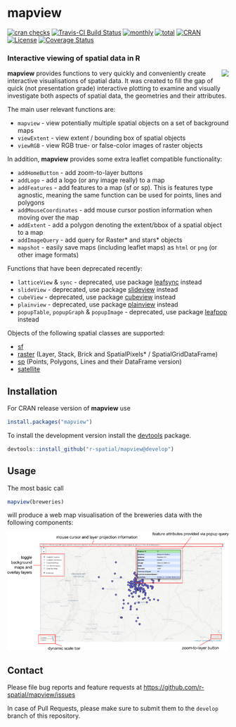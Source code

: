 
# mapview

[![cran
checks](https://cranchecks.info/badges/worst/mapview)](https://cran.r-project.org/web/checks/check_results_mapview.html)
[![Travis-CI Build
Status](https://travis-ci.org/r-spatial/mapview.svg?branch=develop)](https://travis-ci.org/r-spatial/mapview)
[![monthly](http://cranlogs.r-pkg.org/badges/mapview)](https://www.rpackages.io/package/mapview)
[![total](http://cranlogs.r-pkg.org/badges/grand-total/mapview)](https://www.rpackages.io/package/mapview)
[![CRAN](http://www.r-pkg.org/badges/version/mapview?color=009999)](https://cran.r-project.org/package=mapview)
[![License](https://img.shields.io/badge/license-GPL%20%28%3E=%203%29-lightgrey.svg?style=flat)](http://www.gnu.org/licenses/gpl-3.0.html)
[![Coverage
Status](https://img.shields.io/codecov/c/github/r-spatial/mapview/develop.svg)](https://codecov.io/github/r-spatial/mapview?branch=develop)

### Interactive viewing of spatial data in R

<a href="https://github.com/tim-salabim/mvl"><img align="right" src="https://github.com/tim-salabim/mvl/blob/cstriestohelp/imagery/animated/box_anim.gif?raw=true" /></a>

**mapview** provides functions to very quickly and conveniently create
interactive visualisations of spatial data. It was created to fill the
gap of quick (not presentation grade) interactive plotting to examine
and visually investigate both aspects of spatial data, the geometries
and their attributes.

The main user relevant functions are:

  - `mapview` - view potentially multiple spatial objects on a set of
    background maps
  - `viewExtent` - view extent / bounding box of spatial objects
  - `viewRGB` - view RGB true- or false-color images of raster objects

In addition, **mapview** provides some extra leaflet compatible
functionality:

  - `addHomeButton` - add zoom-to-layer buttons
  - `addLogo` - add a logo (or any image really) to a map
  - `addFeatures` - add features to a map (sf or sp). This is features
    type agnostic, meaning the same function can be used for points,
    lines and polygons
  - `addMouseCoordinates` - add mouse cursor postion information when
    moving over the map
  - `addExtent` - add a polygon denoting the extent/bbox of a spatial
    object to a map
  - `addImageQuery` - add query for Raster\* and stars\* objects
  - `mapshot` - easily save maps (including leaflet maps) as `html` or
    `png` (or other image formats)

Functions that have been deprecated recently:

  - `latticeView` & `sync` - deprecated, use package
    [leafsync](https://CRAN.R-project.org/package=leafsync) instead
  - `slideView` - deprecated, use package
    [slideview](https://CRAN.R-project.org/package=slideview) instead
  - `cubeView` - deprecated, use package
    [cubeview](https://CRAN.R-project.org/package=cubeview) instead
  - `plainview` - deprecated, use package
    [plainview](https://CRAN.R-project.org/package=plainview) instead
  - `popupTable`, `popupGraph` & `popupImage` - deprecated, use package
    [leafpop](https://CRAN.R-project.org/package=leafpop) instead

Objects of the following spatial classes are supported:

  - [sf](https://cran.r-project.org/package=sf)
  - [raster](https://cran.r-project.org/package=raster) (Layer, Stack,
    Brick and SpatialPixels\* / SpatialGridDataFrame)
  - [sp](https://cran.r-project.org/package=sp) (Points, Polygons, Lines
    and their DataFrame version)
  - [satellite](https://cran.r-project.org/package=satellite)

## Installation

For CRAN release version of **mapview** use

``` r
install.packages("mapview")
```

To install the development version install the
[devtools](https://cran.r-project.org/package=devtools) package.

``` r
devtools::install_github("r-spatial/mapview@develop")
```

## Usage

The most basic call

``` r
mapview(breweries)
```

will produce a web map visualisation of the breweries data with the
following components:

![](man/figures/basic_small.png)

## Contact

Please file bug reports and feature requests at
<https://github.com/r-spatial/mapview/issues>

In case of Pull Requests, please make sure to submit them to the
`develop` branch of this repository.

